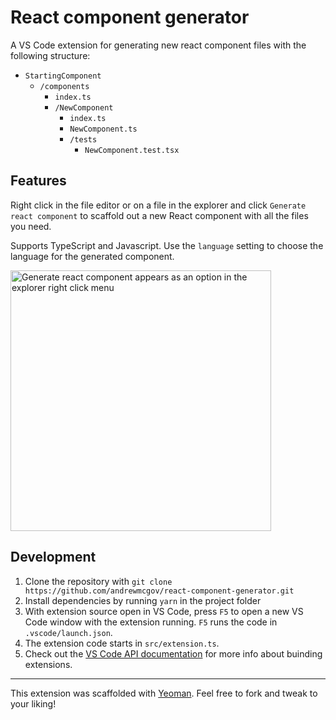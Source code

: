 # React component generator

A VS Code extension for generating new react component files with the following structure:

- `StartingComponent`
  - `/components`
    - `index.ts`
    - `/NewComponent`
      - `index.ts`
      - `NewComponent.ts`
      - `/tests`
        - `NewComponent.test.tsx`

## Features

Right click in the file editor or on a file in the explorer and click `Generate react component` to scaffold out a new React component with all the files you need.

Supports TypeScript and Javascript. Use the `language` setting to choose the language for the generated component.

<img width="417" alt="Generate react component appears as an option in the explorer right click menu" src="https://user-images.githubusercontent.com/14366097/100553487-1ecc0800-325c-11eb-929b-add9b82cac47.png">

## Development

1. Clone the repository with `git clone https://github.com/andrewmcgov/react-component-generator.git`
2. Install dependencies by running `yarn` in the project folder
3. With extension source open in VS Code, press `F5` to open a new VS Code window with the extension running. `F5` runs the code in `.vscode/launch.json`.
4. The extension code starts in `src/extension.ts`.
5. Check out the [VS Code API documentation](https://code.visualstudio.com/api) for more info about buinding extensions.

---

This extension was scaffolded with [Yeoman](https://yeoman.io/). Feel free to fork and tweak to your liking!
